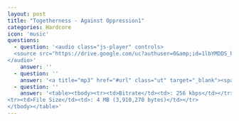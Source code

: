```yaml
---
layout: post
title: "Togetherness - Against Oppression1"
categories: Hardcore
icon: 'music'
questions:
  - question: '<audio class="js-player" controls>
  <source src="https://drive.google.com/uc?authuser=0&amp;id=1lbYMDDS_hKPF-6cYgv1vNanZD6Dcc598&amp;export=download" type="audio/mp3">
</audio>'
    answer: ''
  - question: ''
    answer: '<a title="mp3" href="#url" class="ut" target="_blank"><span class="feather-icon icon-download"> DOWNLOAD</span></a>'
  - question: ''
    answer: '<table><tbody><tr><td>Bitrate</td><td>: 256 kbps</td></tr>
<tr><td>File Size</td><td>: 4 MB (3,910,270 bytes)</td></tr>
</tbody></table>'
---
```

